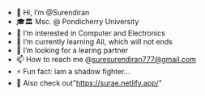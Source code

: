- 👋 Hi, I’m @Surendiran
- 🎓🏛️ Msc. @ Pondicherry University
- 👀 I’m interested in Computer and Electronics
- 🌱 I’m currently learning All, which will not ends
- 💞️ I’m looking for a learing partner
- 📫 How to reach me @suresurendiran777@gmail.com
- ⚡ Fun fact: iam a shadow fighter...
- 👀 Also check out"https://surae.netlify.app/"

<!---
Surendiran2003/Surendiran2003 is a ✨ special ✨ repository because its `README.md` (this file) appears on your GitHub profile.
You can click the Preview link to take a look at your changes.
--->
